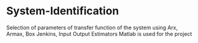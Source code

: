 # System-Identification
Selection of parameters of transfer function  of the system using Arx, Armax, Box Jenkins, Input Output Estimators Matlab is used for the project

